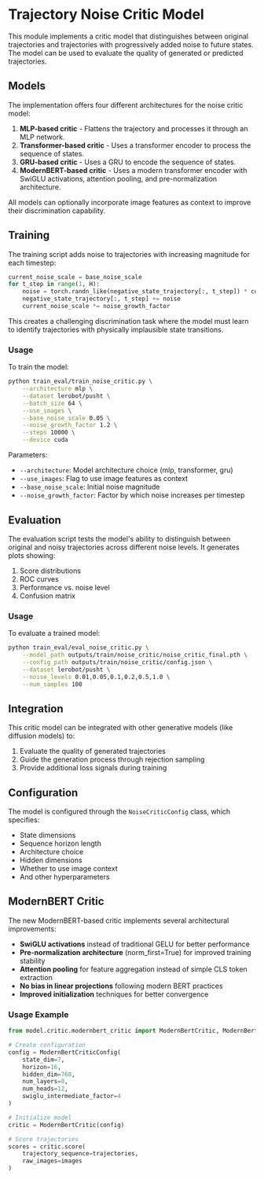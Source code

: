# Trajectory Noise Critic Model

This module implements a critic model that distinguishes between original trajectories and trajectories with progressively added noise to future states. The model can be used to evaluate the quality of generated or predicted trajectories.

## Models

The implementation offers four different architectures for the noise critic model:

1. **MLP-based critic** - Flattens the trajectory and processes it through an MLP network.
2. **Transformer-based critic** - Uses a transformer encoder to process the sequence of states.
3. **GRU-based critic** - Uses a GRU to encode the sequence of states.
4. **ModernBERT-based critic** - Uses a modern transformer encoder with SwiGLU activations, attention pooling, and pre-normalization architecture.

All models can optionally incorporate image features as context to improve their discrimination capability.

## Training

The training script adds noise to trajectories with increasing magnitude for each timestep:

```python
current_noise_scale = base_noise_scale
for t_step in range(1, H):
    noise = torch.randn_like(negative_state_trajectory[:, t_step]) * current_noise_scale
    negative_state_trajectory[:, t_step] += noise
    current_noise_scale *= noise_growth_factor
```

This creates a challenging discrimination task where the model must learn to identify trajectories with physically implausible state transitions.

### Usage

To train the model:

```bash
python train_eval/train_noise_critic.py \
    --architecture mlp \
    --dataset lerobot/pusht \
    --batch_size 64 \
    --use_images \
    --base_noise_scale 0.05 \
    --noise_growth_factor 1.2 \
    --steps 10000 \
    --device cuda
```

Parameters:
- `--architecture`: Model architecture choice (mlp, transformer, gru)
- `--use_images`: Flag to use image features as context
- `--base_noise_scale`: Initial noise magnitude
- `--noise_growth_factor`: Factor by which noise increases per timestep

## Evaluation

The evaluation script tests the model's ability to distinguish between original and noisy trajectories across different noise levels. It generates plots showing:

1. Score distributions
2. ROC curves
3. Performance vs. noise level
4. Confusion matrix

### Usage

To evaluate a trained model:

```bash
python train_eval/eval_noise_critic.py \
    --model_path outputs/train/noise_critic/noise_critic_final.pth \
    --config_path outputs/train/noise_critic/config.json \
    --dataset lerobot/pusht \
    --noise_levels 0.01,0.05,0.1,0.2,0.5,1.0 \
    --num_samples 100
```

## Integration

This critic model can be integrated with other generative models (like diffusion models) to:

1. Evaluate the quality of generated trajectories
2. Guide the generation process through rejection sampling
3. Provide additional loss signals during training

## Configuration

The model is configured through the `NoiseCriticConfig` class, which specifies:

- State dimensions
- Sequence horizon length
- Architecture choice
- Hidden dimensions
- Whether to use image context
- And other hyperparameters

## ModernBERT Critic

The new ModernBERT-based critic implements several architectural improvements:

- **SwiGLU activations** instead of traditional GELU for better performance
- **Pre-normalization architecture** (norm_first=True) for improved training stability
- **Attention pooling** for feature aggregation instead of simple CLS token extraction
- **No bias in linear projections** following modern BERT practices
- **Improved initialization** techniques for better convergence

### Usage Example

```python
from model.critic.modernbert_critic import ModernBertCritic, ModernBertCriticConfig

# Create configuration
config = ModernBertCriticConfig(
    state_dim=7,
    horizon=16,
    hidden_dim=768,
    num_layers=8,
    num_heads=12,
    swiglu_intermediate_factor=4
)

# Initialize model
critic = ModernBertCritic(config)

# Score trajectories
scores = critic.score(
    trajectory_sequence=trajectories,
    raw_images=images
)
```
